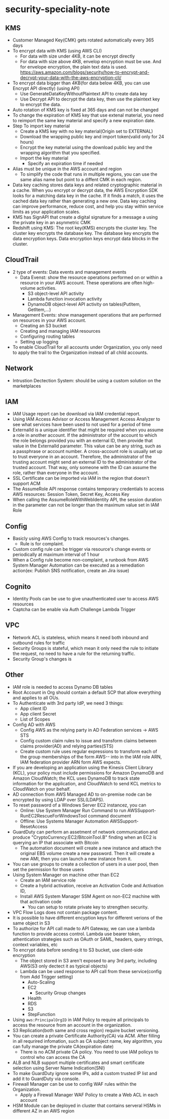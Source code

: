 # security-speciality-note

## KMS
- Customer Managed Key(CMK) gets rotated automatically every 365 days
- To encrypt data with KMS (using AWS CLI)
  - For data with size under 4KB, it can be encrypt directly
  - For data with size above 4KB, envelop encryption must be use. And for envelope encryption, the plain text data is used.
  https://aws.amazon.com/blogs/security/how-to-encrypt-and-decrypt-your-data-with-the-aws-encryption-cli/
- To encrypt data bigger than 4KB(for data below 4KB, you can use Encrypt API directly) (using API)
  - Use GenerateDataKeyWithoutPlaintext API to create data key
  - Use Decrypt API to decrypt the data key, then use the plaintext key to encrypt the data.
- Auto rotation of KMS key is fixed at 365 days and can not be changed
- To change the expiration of KMS key that use extenal material, you need to reimport the same key material and specify a new expiration date.
- Step To import key material
  - Create a KMS key with no key material(Origin set to EXTERNAL)
  - Download the wrapping public key and import token(valid only for 24 hours)
  - Encrypt the key material using the download public key and the wrapping algorithm that you specified.
  - Import the key material
    - Specify an expiration time if needed
- Alias must be unique in  the AWS account and region
  - To simplify the code that runs in multiple regions, you can use the same alias name but point to a diffent CMK in each region.
- Data key caching stores data keys and related cryptographic material in a cache. When you encrypt or decrypt data, the AWS Encryption SDK looks for a matching data key in the cache. If it finds a match, it uses the cached data key rather than generating a new one. Data key caching can improve performance, reduce cost, and help you stay within service limits as your application scales. 
- KMS has SignAPI that create a digital signature for a message a using the private key in an asynmetric CMK
- Redshift using KMS: The root key(KMS) encrypts the cluster key. The cluster key encrypts the database key. The database key encrypts the data encryption keys. Data encryption keys encrypt data blocks in the cluster.

## CloudTrail 
- 2 type of events: Data events and management events
  - Data Evenst: show the resource operations performed on or within a resource in your AWS account. These operations are often high-volume activities.
    - S3 object-level API activity
    - Lambda function invocation activity
    - DynamoDB object-level API activity on tables(PutItem, GetItem,...)
- Management Events: show management operations that are performed on resources in your AWS account.
  - Creating an S3 bucket
  - Creating and managing IAM resources
  - Configuring routing tables
  - Setting up logging
- To enable CloudTrail for all accounts under Organization, you only need to apply the trail to the Organization instead of all child accounts.

## Network
- Intrustion Dectection System: should be using a custom solution on the marketplaces

## IAM
- IAM Usage report can be download via IAM credential report.
- Using IAM Access Advisor or Access Management Access Analyzer to see what services have been used to not used for a period of time
- ExternalId is a unique identifier that might be required when you assume a role in another account. If the administrator of the account to which the role belongs provided you with an external ID, then provide that value in the ExternalId parameter. This value can be any string, such as a passphrase or account number. A cross-account role is usually set up to trust everyone in an account. Therefore, the administrator of the trusting account might send an external ID to the administrator of the trusted account. That way, only someone with the ID can assume the role, rather than everyone in the account.
- SSL Certificate can be imported via IAM in the region that doesn't support ACM
- The AssumeRole API response contains temporary credentials to access AWS resources: Session Token, Secret Key, Access Key
- When calling the AssumeRoleWithWebIdentity API, the session duration in the parameter can not be longer than the maximum value set in IAM Role

## Config
- Basicly using AWS Config to track resources's changes.
  - Rule is for complaint.
- Custom config rule can be trigger via resource's change events or periodically at maximum interval of 1 hour
- When a Config rule become non-complaint, a runbook from AWS System Manager Automation can be executed as a remediation action(ex: Publish SNS notification, create an Jira issue)

## Cognito
- Identity Pools can be use to give unauthenticated user to access AWS resources
- Captcha can be enable via Auth Challenge Lambda Trigger

## VPC
- Network ACL is stateless, which means it need both inbound and outbound rules for traffic
- Security Groups is stateful, which mean it only need the rule to initiate the request, no need to have a rule for the returning traffic.
- Security Group's changes is 

## Other
- IAM role is needed to access Dynamo DB tables
- Root Account in Org should contain a default SCP that allow everything and applies to all OUs.
- To Authenticate with 3rd party IdP, we need 3 things:
  - App client ID
  - App client Secret
  - List of Scopes
- Config AD with AWS
  - Config AWS as the relying party in AD Federation services -> AWS STS
  - Config custom claim rules to issue and transform claims between claims provider(AD) and relying parties(STS)
  - Create custom rule uses regular expressions to transform each of the group memberships of the form AWS-<Account Number>-<Role Name> into in the IAM role ARN, IAM federation provider ARN form AWS expects.
- If you are developing an application using the Kinesis Client Library (KCL), your policy must include permissions for Amazon DynamoDB and Amazon CloudWatch; the KCL uses DynamoDB to track state information for the application, and CloudWatch to send KCL metrics to CloudWatch on your behalf.
- AD connection from AWS Managed AD to on-premise node can be encrypted by using LDAP over SSL(LDAPS).
- To reset password of a Windows Server EC2 instancez, you can
  - Online: Use System Manager Run Command to run AWSSupport-RunEC2RescueForWindowsTool command document
  - Offline: Use Systems Manager Automation AWSSupport-ResetAccess
- GuardDuty can perform an assetment of network communication and produce "CryptoCurrency:EC2/BitcoinTool.B" finding when an EC2 is querying an IP that associate with Bitcoin
    - The automation document will create a new instance and attach the original EBS volume create a new password. Then it will create a new AMI, then you can launch a new instance from it.
- You can use groups to create a collection of users in a user pool, then set the permission for those users
- Using System Manager on machine other than EC2
  - Create an IAM service role
  - Create a hybrid activation, receive an Activation Code and Activation ID,
  - Install AWS System Manager SSM Agent on non-EC2 machine with that activation code
    - You can setup to rotate private key to strengthen security.
- VPC Flow Logs does not contain package content.
- It is possible to have different encyption keys for different verions of the same object in S3
- To authorize for API call made to API Gateway, we can use a lambda function to provide access control. Lambda use bearer token, athentication strategies such as OAuth or SAML, headers, query strings, context variables, etc
- To encrypt data before sending it to S3 bucket, use client-side encryption
  - The object stored in S3 aren't exposed to any 3rd party, including AWS(S3 only dectect it as typical objects)
  - Lambda can be used response to API call from these service(config from Add Trigger setting)
    - Auto-Scaling
    - EC2
      - Security Group changes
    - Health
    - RDS
    - S3
    - StepFunction
- Using `aws:PrincipalOrgID` in IAM Policy to require all principals to access the resource from an account in the organization.
- S3 Replication(both same and cross region) require bucket versioning.
- You can create a private Certificate Authority(CA) via ACM. After filling in all requrired infomation, such as CA subject name, key algorithm, you can fully manage the private CA(expiration date)
  - There is no ACM private CA policy. You need to use IAM policys to control who can access the CA
- ALB and NLB support multiple certificates and smart certificate selection using Server Name Indication(SNI)
- To make GuardDuty ignore some IPs, add a custom trusted IP list and add it to GuardDuty via console.
- Firewall Manager can be use to config WAF rules within the Organization.
  - Apply a Firewall Manager WAF Policy to create a Web ACL in each account
- HSM Module can be deployed in cluster that contains serveral HSMs in different AZ in an AWS region
